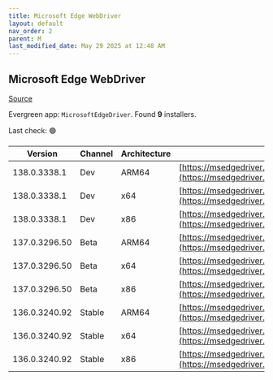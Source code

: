 ```yaml
---
title: Microsoft Edge WebDriver
layout: default
nav_order: 2
parent: M
last_modified_date: May 29 2025 at 12:48 AM
---
```


## Microsoft Edge WebDriver

[Source](https://www.microsoft.com/edge)

Evergreen app: `MicrosoftEdgeDriver`. Found **9** installers.

Last check: 🟢

| Version       | Channel | Architecture | URI                                                                                                                                            |
| ------------- | ------- | ------------ | ---------------------------------------------------------------------------------------------------------------------------------------------- |
| 138.0.3338.1  | Dev     | ARM64        | [https://msedgedriver.azureedge.net/138.0.3338.1/edgedriver_arm64.zip](https://msedgedriver.azureedge.net/138.0.3338.1/edgedriver_arm64.zip)   |
| 138.0.3338.1  | Dev     | x64          | [https://msedgedriver.azureedge.net/138.0.3338.1/edgedriver_win64.zip](https://msedgedriver.azureedge.net/138.0.3338.1/edgedriver_win64.zip)   |
| 138.0.3338.1  | Dev     | x86          | [https://msedgedriver.azureedge.net/138.0.3338.1/edgedriver_win32.zip](https://msedgedriver.azureedge.net/138.0.3338.1/edgedriver_win32.zip)   |
| 137.0.3296.50 | Beta    | ARM64        | [https://msedgedriver.azureedge.net/137.0.3296.50/edgedriver_arm64.zip](https://msedgedriver.azureedge.net/137.0.3296.50/edgedriver_arm64.zip) |
| 137.0.3296.50 | Beta    | x64          | [https://msedgedriver.azureedge.net/137.0.3296.50/edgedriver_win64.zip](https://msedgedriver.azureedge.net/137.0.3296.50/edgedriver_win64.zip) |
| 137.0.3296.50 | Beta    | x86          | [https://msedgedriver.azureedge.net/137.0.3296.50/edgedriver_win32.zip](https://msedgedriver.azureedge.net/137.0.3296.50/edgedriver_win32.zip) |
| 136.0.3240.92 | Stable  | ARM64        | [https://msedgedriver.azureedge.net/136.0.3240.92/edgedriver_arm64.zip](https://msedgedriver.azureedge.net/136.0.3240.92/edgedriver_arm64.zip) |
| 136.0.3240.92 | Stable  | x64          | [https://msedgedriver.azureedge.net/136.0.3240.92/edgedriver_win64.zip](https://msedgedriver.azureedge.net/136.0.3240.92/edgedriver_win64.zip) |
| 136.0.3240.92 | Stable  | x86          | [https://msedgedriver.azureedge.net/136.0.3240.92/edgedriver_win32.zip](https://msedgedriver.azureedge.net/136.0.3240.92/edgedriver_win32.zip) |
